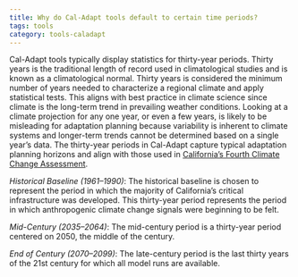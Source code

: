 ```yaml
---
title: Why do Cal-Adapt tools default to certain time periods?
tags: tools
category: tools-caladapt
---
```


Cal-Adapt tools typically display statistics for thirty-year periods. Thirty years is the traditional length of record used in climatological studies and is known as a climatological normal. Thirty years is considered the minimum number of years needed to characterize a regional climate and apply statistical tests. This aligns with best practice in climate science since climate is the long-term trend in prevailing weather conditions. Looking at a climate projection for any one year, or even a few years, is likely to be misleading for adaptation planning because variability is inherent to climate systems and longer-term trends cannot be determined based on a single year’s data. The thirty-year periods in Cal-Adapt capture typical adaptation planning horizons and align with those used in [California’s Fourth Climate Change Assessment](https://www.climateassessment.ca.gov/).

*Historical Baseline (1961–1990)*: The historical baseline is chosen to represent the period in which the majority of California’s critical infrastructure was developed. This thirty-year period represents the period in which anthropogenic climate change signals were beginning to be felt.


*Mid-Century (2035–2064)*: The mid-century period is a thirty-year period centered on 2050, the middle of the century.


*End of Century (2070–2099)*: The late-century period is the last thirty years of the 21st century for which all model runs are available.
